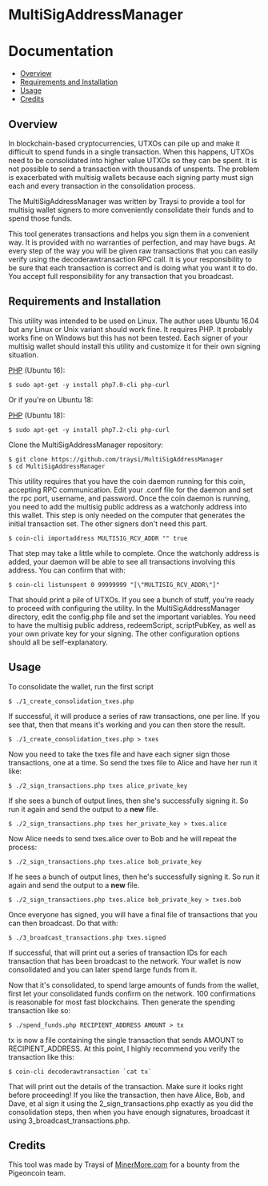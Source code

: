MultiSigAddressManager
============

Documentation
=============

* [Overview](#overview)
* [Requirements and Installation](#installation)
* [Usage](#usage)
* [Credits](#credits)

Overview
--------

In blockchain-based cryptocurrencies, UTXOs can pile up and make it difficult to spend funds in a single transaction. When this happens, UTXOs need to be consolidated into higher value UTXOs so they can be spent. It is not possible to send a transaction with thousands of unspents. The problem is exacerbated with multisig wallets because each signing party must sign each and every transaction in the consolidation process.

The MultiSigAddressManager was written by Traysi to provide a tool for multisig wallet signers to more conveniently consolidate their funds and to spend those funds.

This tool generates transactions and helps you sign them in a convenient way. It is provided with no warranties of perfection, and may have bugs. At every step of the way you will be given raw transactions that you can easily verify using the decoderawtransaction RPC call. It is your responsibility to be sure that each transaction is correct and is doing what you want it to do. You accept full responsibility for any transaction that you broadcast.

Requirements and Installation
------------

This utility was intended to be used on Linux. The author uses Ubuntu 16.04 but any Linux or Unix variant should work fine. It requires PHP. It probably works fine on Windows but this has not been tested. Each signer of your multisig wallet should install this utility and customize it for their own signing situation.

[PHP](http://php.net) (Ubuntu 16):

    $ sudo apt-get -y install php7.0-cli php-curl

Or if you're on Ubuntu 18:

[PHP](http://php.net) (Ubuntu 18):

    $ sudo apt-get -y install php7.2-cli php-curl

Clone the MultiSigAddressManager repository:

    $ git clone https://github.com/traysi/MultiSigAddressManager
    $ cd MultiSigAddressManager

This utility requires that you have the coin daemon running for this coin, accepting RPC communication. Edit your .conf file for the daemon and set the rpc port, username, and password. Once the coin daemon is running, you need to add the multisig public address as a watchonly address into this wallet. This step is only needed on the computer that generates the initial transaction set. The other signers don't need this part.

    $ coin-cli importaddress MULTISIG_RCV_ADDR "" true

That step may take a little while to complete. Once the watchonly address is added, your daemon will be able to see all transactions involving this address. You can confirm that with:

    $ coin-cli listunspent 0 99999999 "[\"MULTISIG_RCV_ADDR\"]"

That should print a pile of UTXOs. If you see a bunch of stuff, you're ready to proceed with configuring the utility. In the MultiSigAddressManager directory, edit the config.php file and set the important variables. You need to have the multisig public address, redeemScript, scriptPubKey, as well as your own private key for your signing. The other configuration options should all be self-explanatory.

Usage
-----

To consolidate the wallet, run the first script

    $ ./1_create_consolidation_txes.php 

If successful, it will produce a series of raw transactions, one per line. If you see that, then that means it's working and you can then store the result.

    $ ./1_create_consolidation_txes.php > txes

Now you need to take the txes file and have each signer sign those transactions, one at a time. So send the txes file to Alice and have her run it like:

    $ ./2_sign_transactions.php txes alice_private_key 

If she sees a bunch of output lines, then she's successfully signing it. So run it again and send the output to a **new** file.

    $ ./2_sign_transactions.php txes her_private_key > txes.alice

Now Alice needs to send txes.alice over to Bob and he will repeat the process:

    $ ./2_sign_transactions.php txes.alice bob_private_key 

If he sees a bunch of output lines, then he's successfully signing it. So run it again and send the output to a **new** file.

    $ ./2_sign_transactions.php txes.alice bob_private_key > txes.bob

Once everyone has signed, you will have a final file of transactions that you can then broadcast. Do that with:

    $ ./3_broadcast_transactions.php txes.signed

If successful, that will print out a series of transaction IDs for each transaction that has been broadcast to the network. Your wallet is now consolidated and you can later spend large funds from it.

Now that it's consolidated, to spend large amounts of funds from the wallet, first let your consolidated funds confirm on the network. 100 confirmations is reasonable for most fast blockchains. Then generate the spending transaction like so:

    $ ./spend_funds.php RECIPIENT_ADDRESS AMOUNT > tx

tx is now a file containing the single transaction that sends AMOUNT to RECIPIENT_ADDRESS. At this point, I highly recommend you verify the transaction like this:

    $ coin-cli decoderawtransaction `cat tx`

That will print out the details of the transaction. Make sure it looks right before proceeding! If you like the transaction, then have Alice, Bob, and Dave, et al sign it using the 2_sign_transactions.php exactly as you did the consolidation steps, then when you have enough signatures, broadcast it using 3_broadcast_transactions.php.

Credits
-----

This tool was made by Traysi of [MinerMore.com](https://minermore.com/) for a bounty from the Pigeoncoin team.
